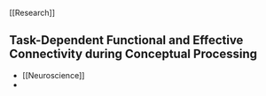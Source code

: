 [[Research]]
## Task-Dependent Functional and Effective Connectivity during Conceptual Processing
- [[Neuroscience]] 
- 